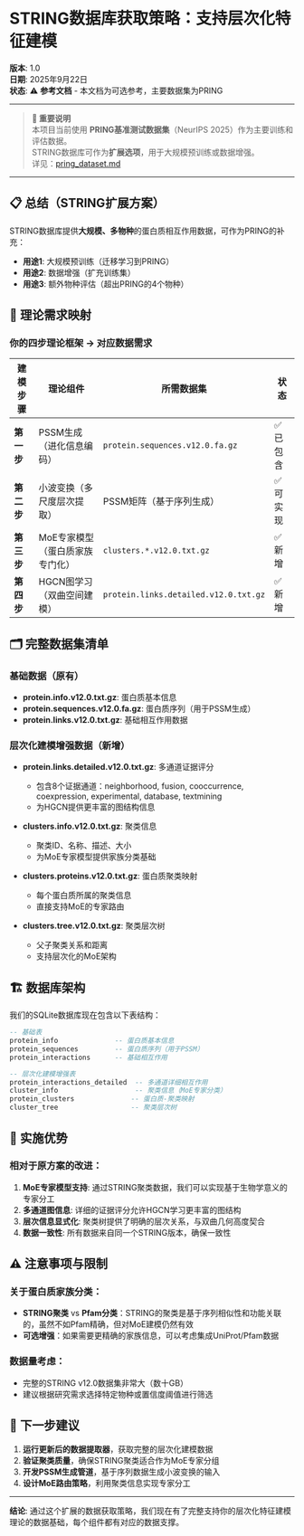 # STRING数据库获取策略：支持层次化特征建模

**版本**: 1.0  
**日期**: 2025年9月22日  
**状态**: ⚠️ **参考文档** - 本文档为可选参考，主要数据集为PRING

---

> **📌 重要说明**  
> 本项目当前使用 **PRING基准测试数据集**（NeurIPS 2025）作为主要训练和评估数据。  
> STRING数据库可作为**扩展选项**，用于大规模预训练或数据增强。  
> 详见：[pring_dataset.md](./pring_dataset.md)

---

## 📋 总结（STRING扩展方案）

STRING数据库提供**大规模、多物种**的蛋白质相互作用数据，可作为PRING的补充：
- **用途1**: 大规模预训练（迁移学习到PRING）
- **用途2**: 数据增强（扩充训练集）
- **用途3**: 额外物种评估（超出PRING的4个物种）

## 🎯 理论需求映射

### 你的四步理论框架 → 对应数据需求

| 建模步骤 | 理论组件 | 所需数据集 | 状态 |
|---------|---------|-----------|------|
| **第一步** | PSSM生成（进化信息编码） | `protein.sequences.v12.0.fa.gz` | ✅ 已包含 |
| **第二步** | 小波变换（多尺度层次提取） | PSSM矩阵（基于序列生成） | ✅ 可实现 |
| **第三步** | MoE专家模型（蛋白质家族专门化） | `clusters.*.v12.0.txt.gz` | ✅ 新增 |
| **第四步** | HGCN图学习（双曲空间建模） | `protein.links.detailed.v12.0.txt.gz` | ✅ 新增 |

## 🗂️ 完整数据集清单

### 基础数据（原有）
- **protein.info.v12.0.txt.gz**: 蛋白质基本信息
- **protein.sequences.v12.0.fa.gz**: 蛋白质序列（用于PSSM生成）
- **protein.links.v12.0.txt.gz**: 基础相互作用数据

### 层次化建模增强数据（新增）
- **protein.links.detailed.v12.0.txt.gz**: 多通道证据评分
  - 包含8个证据通道：neighborhood, fusion, cooccurrence, coexpression, experimental, database, textmining
  - 为HGCN提供更丰富的图结构信息

- **clusters.info.v12.0.txt.gz**: 聚类信息
  - 聚类ID、名称、描述、大小
  - 为MoE专家模型提供家族分类基础

- **clusters.proteins.v12.0.txt.gz**: 蛋白质聚类映射
  - 每个蛋白质所属的聚类信息
  - 直接支持MoE的专家路由

- **clusters.tree.v12.0.txt.gz**: 聚类层次树
  - 父子聚类关系和距离
  - 支持层次化的MoE架构

## 🏗️ 数据库架构

我们的SQLite数据库现在包含以下表结构：

```sql
-- 基础表
protein_info              -- 蛋白质基本信息
protein_sequences         -- 蛋白质序列（用于PSSM）
protein_interactions      -- 基础相互作用

-- 层次化建模增强表
protein_interactions_detailed  -- 多通道详细相互作用
cluster_info                   -- 聚类信息（MoE专家分类）
protein_clusters              -- 蛋白质-聚类映射
cluster_tree                  -- 聚类层次树
```

## 🔧 实施优势

### 相对于原方案的改进：
1. **MoE专家模型支持**: 通过STRING聚类数据，我们可以实现基于生物学意义的专家分工
2. **多通道图信息**: 详细的证据评分允许HGCN学习更丰富的图结构
3. **层次信息显式化**: 聚类树提供了明确的层次关系，与双曲几何高度契合
4. **数据一致性**: 所有数据来自同一个STRING版本，确保一致性

## ⚠️ 注意事项与限制

### 关于蛋白质家族分类：
- **STRING聚类** vs **Pfam分类**：STRING的聚类是基于序列相似性和功能关联的，虽然不如Pfam精确，但对MoE建模仍然有效
- **可选增强**：如果需要更精确的家族信息，可以考虑集成UniProt/Pfam数据

### 数据量考虑：
- 完整的STRING v12.0数据集非常大（数十GB）
- 建议根据研究需求选择特定物种或置信度阈值进行筛选

## 🚀 下一步建议

1. **运行更新后的数据提取器**，获取完整的层次化建模数据
2. **验证聚类质量**，确保STRING聚类适合作为MoE专家分组
3. **开发PSSM生成管道**，基于序列数据生成小波变换的输入
4. **设计MoE路由策略**，利用聚类信息实现专家分工

---

**结论**: 通过这个扩展的数据获取策略，我们现在有了完整支持你的层次化特征建模理论的数据基础，每个组件都有对应的数据支撑。
